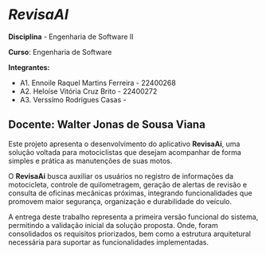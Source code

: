 # *RevisaAI*

**Disciplina** - Engenharia de Software II

**Curso**: Engenharia de Software  

**Integrantes:**

+ A1. Ennoile Raquel Martins Ferreira - 22400268
+ A2. Heloíse Vitória Cruz Brito - 22400272
+ A3. Verssímo Rodrigues Casas - 


Docente: Walter Jonas de Sousa Viana
---

Este projeto apresenta o desenvolvimento do aplicativo **RevisaAi**, uma solução voltada para motociclistas que desejam acompanhar de forma simples e prática as manutenções de suas motos.  

O **RevisaAi** busca auxiliar os usuários no registro de informações da motocicleta, controle de quilometragem, geração de alertas de revisão e consulta de oficinas mecânicas próximas, integrando funcionalidades que promovem maior segurança, organização e durabilidade do veículo.  

A entrega deste trabalho representa a primeira versão funcional do sistema, permitindo a validação inicial da solução proposta. Onde, foram consolidados os requisitos priorizados, bem como a estrutura arquitetural necessária para suportar as funcionalidades implementadas.  

